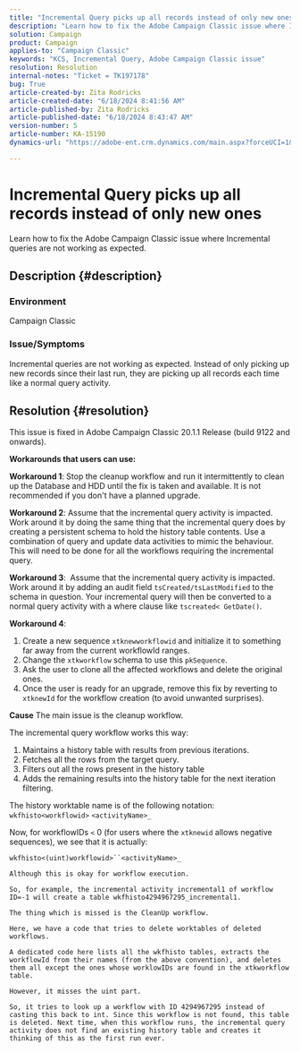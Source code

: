 ```yaml
---
title: "Incremental Query picks up all records instead of only new ones"
description: "Learn how to fix the Adobe Campaign Classic issue where Incremental queries are not working as expected."
solution: Campaign
product: Campaign
applies-to: "Campaign Classic"
keywords: "KCS, Incremental Query, Adobe Campaign Classic issue"
resolution: Resolution
internal-notes: "Ticket = TK197178"
bug: True
article-created-by: Zita Rodricks
article-created-date: "6/18/2024 8:41:56 AM"
article-published-by: Zita Rodricks
article-published-date: "6/18/2024 8:43:47 AM"
version-number: 5
article-number: KA-15190
dynamics-url: "https://adobe-ent.crm.dynamics.com/main.aspx?forceUCI=1&pagetype=entityrecord&etn=knowledgearticle&id=bc610d9d-4e2d-ef11-840a-002248084fbb"

---
```

# Incremental Query picks up all records instead of only new ones


Learn how to fix the Adobe Campaign Classic issue where Incremental queries are not working as expected.

## Description {#description}


### <b>Environment</b>

Campaign Classic



### <b>Issue/Symptoms</b>

Incremental queries are not working as expected. Instead of only picking up new records since their last run, they are picking up all records each time like a normal query activity.


## Resolution {#resolution}


This issue is fixed in Adobe Campaign Classic 20.1.1 Release (build 9122 and onwards).

<b>Workarounds that users can use:</b>

<b>Workaround 1</b>: Stop the cleanup workflow and run it intermittently to clean up the Database and HDD until the fix is taken and available. It is not recommended if you don't have a planned upgrade.

<b>Workaround 2</b>: Assume that the incremental query activity is impacted. Work around it by doing the same thing that the incremental query does by creating a persistent schema to hold the history table contents. Use a combination of query and update data activities to mimic the behaviour. This will need to be done for all the workflows requiring the incremental query.

<b>Workaround 3</b>:  Assume that the incremental query activity is impacted. Work around it by adding an audit field `tsCreated/tsLastModified` to the schema in question. Your incremental query will then be converted to a normal query activity with a where clause like `tscreated< GetDate()`.

<b>Workaround 4</b>:

1. Create a new sequence `xtknewworkflowid` and initialize it to something far away from the current workflowId ranges.
2. Change the `xtkworkflow` schema to use this `pkSequence`.
3. Ask the user to clone all the affected workflows and delete the original ones.
4. Once the user is ready for an upgrade, remove this fix by reverting to `xtknewId` for the workflow creation (to avoid unwanted surprises).

<b>Cause</b>
The main issue is the cleanup workflow.

The incremental query workflow works this way:

1. Maintains a history table with results from previous iterations.
2. Fetches all the rows from the target query.
3. Filters out all the rows present in the history table
4. Adds the remaining results into the history table for the next iteration filtering.


The history worktable name is of the following notation:
`wkfhisto<workflowid>` `<activityName>_`

Now, for workflowIDs `<`  0 (for users where the `xtknewid` allows negative sequences), we see that it is actually:

`wkfhisto<(uint)workflowid>``<activityName>_`

`Although this is okay for workflow execution.`

`So, for example, the incremental activity incremental1 of workflow ID=-1 will create a table wkfhisto4294967295_incremental1.`

`The thing which is missed is the CleanUp workflow.`

`Here, we have a code that tries to delete worktables of deleted workflows.`

`A dedicated code here lists all the wkfhisto tables, extracts the workflowId from their names (from the above convention), and deletes them all except the ones whose worklowIDs are found in the xtkworkflow table.`

`However, it misses the uint part.`

`So, it tries to look up a workflow with ID 4294967295 instead of casting this back to int. Since this workflow is not found, this table is deleted. Next time, when this workflow runs, the incremental query activity does not find an existing history table and creates it thinking of this as the first run ever.`
